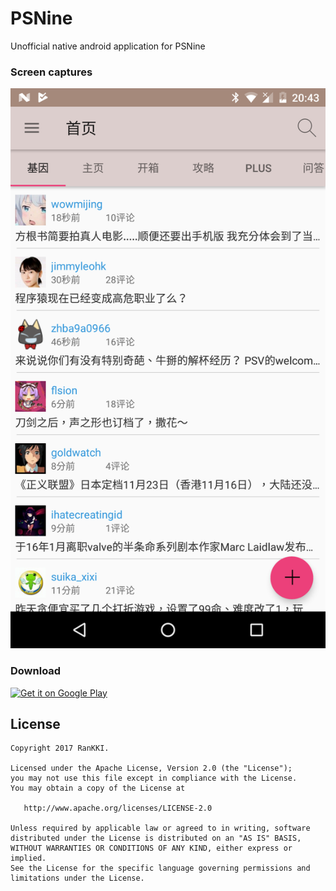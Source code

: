 # PSNine
Unofficial native android application for PSNine

### Screen captures

![252a874060ce465da8732cf529f5bc00](https://raw.githubusercontent.com/RanKKI/PSNine/master/res/252a874060ce465da8732cf529f5bc00.png)

### Download

<a href='https://play.google.com/store/apps/details?id=club.ranleng.psnine&pcampaignid=MKT-Other-global-all-co-prtnr-py-PartBadge-Mar2515-1'><img alt='Get it on Google Play' src='https://play.google.com/intl/en_us/badges/images/generic/en_badge_web_generic.png'/></a>

License
-------

    Copyright 2017 RanKKI.

    Licensed under the Apache License, Version 2.0 (the "License");
    you may not use this file except in compliance with the License.
    You may obtain a copy of the License at

       http://www.apache.org/licenses/LICENSE-2.0

    Unless required by applicable law or agreed to in writing, software
    distributed under the License is distributed on an "AS IS" BASIS,
    WITHOUT WARRANTIES OR CONDITIONS OF ANY KIND, either express or implied.
    See the License for the specific language governing permissions and
    limitations under the License.